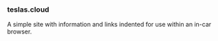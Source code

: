 ### teslas.cloud

A simple site with information and links indented for use within an in-car browser.
